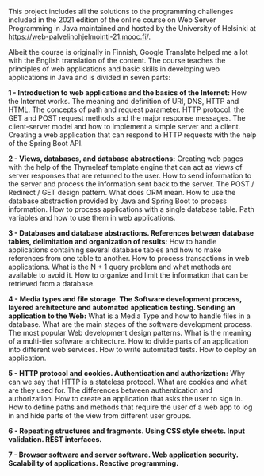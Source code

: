 This project includes all the solutions to the programming challenges included in the 2021 edition of the online course on Web Server Programming in Java maintained and hosted by the University of Helsinki at https://web-palvelinohjelmointi-21.mooc.fi/. 

Albeit the course is originally in Finnish, Google Translate helped me a lot with the English translation of the content. The course teaches the principles of web applications and basic skills in developing web applications in Java and is divided in seven parts: 

**1 - Introduction to web applications and the basics of the Internet:** How the Internet works. The meaning and definition of URI, DNS, HTTP and HTML. The concepts of path and request parameter. HTTP protocol: the GET and POST request methods and the major response messages. The client-server model and how to implement a simple server and a client. Creating a web application that can respond to HTTP requests with the help of the Spring Boot API.

**2 - Views, databases, and database abstractions:** Creating web pages with the help of the Thymeleaf template engine that can act as views of server responses that are returned to the user. How to send information to the server and process the information sent back to the server. The POST / Redirect / GET design pattern. What does ORM mean. How to use the database abstraction provided by Java and Spring Boot to process information. How to process applications with a single database table. Path variables and how to use them in web applications.

**3 - Databases and database abstractions. References between database tables, delimitation and organization of results:** How to handle applications containing several database tables and how to make references from one table to another. How to process transactions in web applications. What is the N + 1 query problem and what methods are available to avoid it. How to organize and limit the information that can be retrieved from a database.

**4 - Media types and file storage. The Software development process, layered architecture and automated application testing. Sending an application to the Web:** What is a Media Type and how to handle files in a database. What are the main stages of the software development process. The most popular Web development design patterns. What is the meaning of a multi-tier software architecture. How to divide parts of an application into different web services. How to write automated tests. How to deploy an application. 

**5 - HTTP protocol and cookies. Authentication and authorization:** Why can we say that HTTP is a stateless protocol. What are cookies and what are they used for. The differences between authentication and authorization. How to create an application that asks the user to sign in. How to define paths and methods that require the user of a web app to log in and hide parts of the view from different user groups.

**6 - Repeating structures and fragments. Using CSS style sheets. Input validation. REST interfaces.**

**7 - Browser software and server software. Web application security. Scalability of applications. Reactive programming.**

